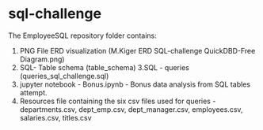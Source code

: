 # sql-challenge
The EmployeeSQL repository folder contains:
1. PNG File ERD visualization (M.Kiger ERD SQL-challenge QuickDBD-Free Diagram.png)
2. SQL- Table schema (table_schema)
3.SQL - queries (queries_sql_challenge.sql)
4. jupyter notebook - Bonus.ipynb - Bonus data analysis from SQL tables attempt.
5. Resources file containing the six csv files used for queries - departments.csv, dept_emp.csv, dept_manager.csv, employees.csv, salaries.csv, titles.csv
